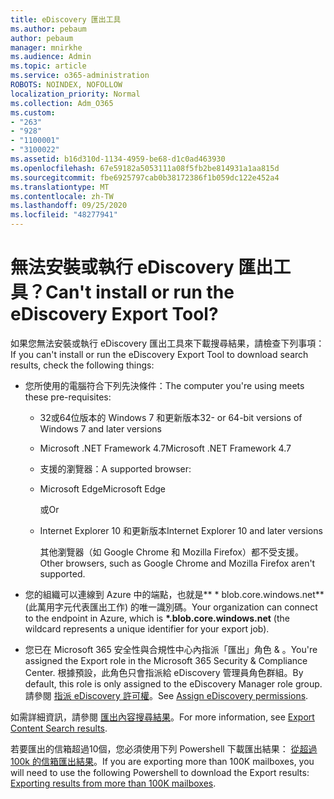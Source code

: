 ```yaml
---
title: eDiscovery 匯出工具
ms.author: pebaum
author: pebaum
manager: mnirkhe
ms.audience: Admin
ms.topic: article
ms.service: o365-administration
ROBOTS: NOINDEX, NOFOLLOW
localization_priority: Normal
ms.collection: Adm_O365
ms.custom:
- "263"
- "928"
- "1100001"
- "3100022"
ms.assetid: b16d310d-1134-4959-be68-d1c0ad463930
ms.openlocfilehash: 67e59182a5053111a08f5fb2be814931a1aa815d
ms.sourcegitcommit: fbe6925797cab0b38172386f1b059dc122e452a4
ms.translationtype: MT
ms.contentlocale: zh-TW
ms.lasthandoff: 09/25/2020
ms.locfileid: "48277941"
---
```

# <a name="cant-install-or-run-the-ediscovery-export-tool"></a><span data-ttu-id="08554-102">無法安裝或執行 eDiscovery 匯出工具？</span><span class="sxs-lookup"><span data-stu-id="08554-102">Can't install or run the eDiscovery Export Tool?</span></span>

<span data-ttu-id="08554-103">如果您無法安裝或執行 eDiscovery 匯出工具來下載搜尋結果，請檢查下列事項：</span><span class="sxs-lookup"><span data-stu-id="08554-103">If you can't install or run the eDiscovery Export Tool to download search results, check the following things:</span></span>
  
- <span data-ttu-id="08554-104">您所使用的電腦符合下列先決條件：</span><span class="sxs-lookup"><span data-stu-id="08554-104">The computer you're using meets these pre-requisites:</span></span>

  - <span data-ttu-id="08554-105">32或64位版本的 Windows 7 和更新版本</span><span class="sxs-lookup"><span data-stu-id="08554-105">32- or 64-bit versions of Windows 7 and later versions</span></span>

  - <span data-ttu-id="08554-106">Microsoft .NET Framework 4.7</span><span class="sxs-lookup"><span data-stu-id="08554-106">Microsoft .NET Framework 4.7</span></span>

  - <span data-ttu-id="08554-107">支援的瀏覽器：</span><span class="sxs-lookup"><span data-stu-id="08554-107">A supported browser:</span></span>

  - <span data-ttu-id="08554-108">Microsoft Edge</span><span class="sxs-lookup"><span data-stu-id="08554-108">Microsoft Edge</span></span>

    <span data-ttu-id="08554-109">或</span><span class="sxs-lookup"><span data-stu-id="08554-109">Or</span></span>

  - <span data-ttu-id="08554-110">Internet Explorer 10 和更新版本</span><span class="sxs-lookup"><span data-stu-id="08554-110">Internet Explorer 10 and later versions</span></span>

    <span data-ttu-id="08554-111">其他瀏覽器（如 Google Chrome 和 Mozilla Firefox）都不受支援。</span><span class="sxs-lookup"><span data-stu-id="08554-111">Other browsers, such as Google Chrome and Mozilla Firefox aren't supported.</span></span>

- <span data-ttu-id="08554-112">您的組織可以連線到 Azure 中的端點，也就是\*\* \* blob.core.windows.net\*\* (此萬用字元代表匯出工作) 的唯一識別碼。</span><span class="sxs-lookup"><span data-stu-id="08554-112">Your organization can connect to the endpoint in Azure, which is **\*.blob.core.windows.net** (the wildcard represents a unique identifier for your export job).</span></span>

- <span data-ttu-id="08554-113">您已在 Microsoft 365 安全性與合規性中心內指派「匯出」角色 &amp; 。</span><span class="sxs-lookup"><span data-stu-id="08554-113">You're assigned the Export role in the Microsoft 365 Security &amp; Compliance Center.</span></span> <span data-ttu-id="08554-114">根據預設，此角色只會指派給 eDiscovery 管理員角色群組。</span><span class="sxs-lookup"><span data-stu-id="08554-114">By default, this role is only assigned to the eDiscovery Manager role group.</span></span> <span data-ttu-id="08554-115">請參閱 [指派 eDiscovery 許可權](https://docs.microsoft.com/microsoft-365/compliance/assign-ediscovery-permissions)。</span><span class="sxs-lookup"><span data-stu-id="08554-115">See [Assign eDiscovery permissions](https://docs.microsoft.com/microsoft-365/compliance/assign-ediscovery-permissions).</span></span>

<span data-ttu-id="08554-116">如需詳細資訊，請參閱 [匯出內容搜尋結果](https://docs.microsoft.com/microsoft-365/compliance/export-search-results)。</span><span class="sxs-lookup"><span data-stu-id="08554-116">For more information, see [Export Content Search results](https://docs.microsoft.com/microsoft-365/compliance/export-search-results).</span></span>

<span data-ttu-id="08554-117">若要匯出的信箱超過10個，您必須使用下列 Powershell 下載匯出結果：  [從超過100k 的信箱匯出結果](https://docs.microsoft.com/microsoft-365/compliance/export-search-results?view=o365-worldwide%23exporting-results-from-more-than-100000-mailboxes)。</span><span class="sxs-lookup"><span data-stu-id="08554-117">If you are exporting more than 100K mailboxes, you will need to use the following Powershell to download the Export results:  [Exporting results from more than 100K mailboxes](https://docs.microsoft.com/microsoft-365/compliance/export-search-results?view=o365-worldwide%23exporting-results-from-more-than-100000-mailboxes).</span></span>